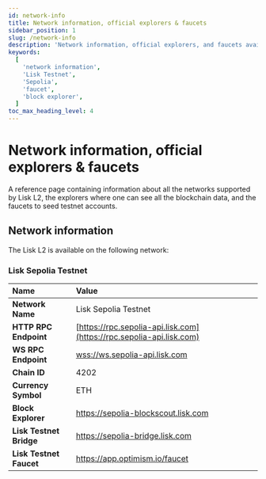 ```yaml
---
id: network-info
title: Network information, official explorers & faucets
sidebar_position: 1
slug: /network-info
description: 'Network information, official explorers, and faucets available for Lisk L2 network.'
keywords:
  [
    'network information',
    'Lisk Testnet',
    'Sepolia',
    'faucet',
    'block explorer',
  ]
toc_max_heading_level: 4
---
```


# Network information, official explorers & faucets
A reference page containing information about all the networks supported by Lisk L2, the explorers where one can see all the blockchain data, and the faucets to seed testnet accounts.

## Network information
The Lisk L2 is available on the following network:

### Lisk Sepolia Testnet

| Name                | Value                                                                       |
| :--------------     | :-------------------------------------------------------------------------- |
| **Network Name** | Lisk Sepolia Testnet                                                        |
| **HTTP RPC Endpoint** | [https://rpc.sepolia-api.lisk.com](https://rpc.sepolia-api.lisk.com)        |
| **WS RPC Endpoint** | [wss://ws.sepolia-api.lisk.com](wss://ws.sepolia-api.lisk.com)              |
| **Chain ID** | 4202                                                                        |
| **Currency Symbol** | ETH                                                                         |
| **Block Explorer** | https://sepolia-blockscout.lisk.com                                        |
| **Lisk Testnet Bridge** | https://sepolia-bridge.lisk.com                                             |
| **Lisk Testnet Faucet** | https://app.optimism.io/faucet                                              |




<!-- TODO: Update once Lisk Testnet Faucet is available and include the faucet info in the table as well, once it is available.-->
<!-- #### Faucets
To seed a Sepolia Testnet account, use the following Sepolia Testnet faucet.

- [Sepolia Testnet Faucet](https://sepoliafaucet.com)

For more information about funding a wallet, see the [Wallet funds](building-on-lisk/deploying-a-smart-contract#wallet-funds) section. -->
